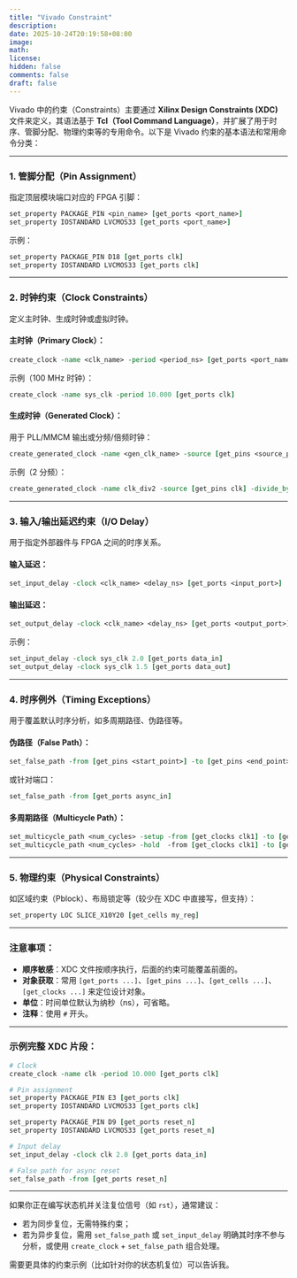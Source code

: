 ```yaml
---
title: "Vivado Constraint"
description: 
date: 2025-10-24T20:19:58+08:00
image: 
math: 
license: 
hidden: false
comments: false
draft: false
---
```

Vivado 中的约束（Constraints）主要通过 **Xilinx Design Constraints (XDC)** 文件来定义，其语法基于 **Tcl（Tool Command Language）**，并扩展了用于时序、管脚分配、物理约束等的专用命令。以下是 Vivado 约束的基本语法和常用命令分类：

---

### 1. **管脚分配（Pin Assignment）**
指定顶层模块端口对应的 FPGA 引脚：

```tcl
set_property PACKAGE_PIN <pin_name> [get_ports <port_name>]
set_property IOSTANDARD LVCMOS33 [get_ports <port_name>]
```

示例：
```tcl
set_property PACKAGE_PIN D18 [get_ports clk]
set_property IOSTANDARD LVCMOS33 [get_ports clk]
```

---

### 2. **时钟约束（Clock Constraints）**
定义主时钟、生成时钟或虚拟时钟。

#### 主时钟（Primary Clock）：
```tcl
create_clock -name <clk_name> -period <period_ns> [get_ports <port_name>]
```

示例（100 MHz 时钟）：
```tcl
create_clock -name sys_clk -period 10.000 [get_ports clk]
```

#### 生成时钟（Generated Clock）：
用于 PLL/MMCM 输出或分频/倍频时钟：
```tcl
create_generated_clock -name <gen_clk_name> -source [get_pins <source_pin>] -divide_by <N> [get_pins <output_pin>]
```

示例（2 分频）：
```tcl
create_generated_clock -name clk_div2 -source [get_pins clk] -divide_by 2 [get_pins clk_div2_reg/Q]
```

---

### 3. **输入/输出延迟约束（I/O Delay）**
用于指定外部器件与 FPGA 之间的时序关系。

#### 输入延迟：
```tcl
set_input_delay -clock <clk_name> <delay_ns> [get_ports <input_port>]
```

#### 输出延迟：
```tcl
set_output_delay -clock <clk_name> <delay_ns> [get_ports <output_port>]
```

示例：
```tcl
set_input_delay -clock sys_clk 2.0 [get_ports data_in]
set_output_delay -clock sys_clk 1.5 [get_ports data_out]
```

---

### 4. **时序例外（Timing Exceptions）**
用于覆盖默认时序分析，如多周期路径、伪路径等。

#### 伪路径（False Path）：
```tcl
set_false_path -from [get_pins <start_point>] -to [get_pins <end_point>]
```

或针对端口：
```tcl
set_false_path -from [get_ports async_in]
```

#### 多周期路径（Multicycle Path）：
```tcl
set_multicycle_path <num_cycles> -setup -from [get_clocks clk1] -to [get_clocks clk2]
set_multicycle_path <num_cycles> -hold  -from [get_clocks clk1] -to [get_clocks clk2]
```

---

### 5. **物理约束（Physical Constraints）**
如区域约束（Pblock）、布局锁定等（较少在 XDC 中直接写，但支持）：

```tcl
set_property LOC SLICE_X10Y20 [get_cells my_reg]
```

---

### 注意事项：
- **顺序敏感**：XDC 文件按顺序执行，后面的约束可能覆盖前面的。
- **对象获取**：常用 `[get_ports ...]`、`[get_pins ...]`、`[get_cells ...]`、`[get_clocks ...]` 来定位设计对象。
- **单位**：时间单位默认为纳秒（ns），可省略。
- **注释**：使用 `#` 开头。

---

### 示例完整 XDC 片段：
```tcl
# Clock
create_clock -name clk -period 10.000 [get_ports clk]

# Pin assignment
set_property PACKAGE_PIN E3 [get_ports clk]
set_property IOSTANDARD LVCMOS33 [get_ports clk]

set_property PACKAGE_PIN D9 [get_ports reset_n]
set_property IOSTANDARD LVCMOS33 [get_ports reset_n]

# Input delay
set_input_delay -clock clk 2.0 [get_ports data_in]

# False path for async reset
set_false_path -from [get_ports reset_n]
```

---

如果你正在编写状态机并关注复位信号（如 `rst`），通常建议：
- 若为同步复位，无需特殊约束；
- 若为异步复位，需用 `set_false_path` 或 `set_input_delay` 明确其时序不参与分析，或使用 `create_clock` + `set_false_path` 组合处理。

需要更具体的约束示例（比如针对你的状态机复位）可以告诉我。